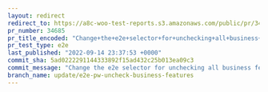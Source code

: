 ```yaml
---
layout: redirect
redirect_to: https://a8c-woo-test-reports.s3.amazonaws.com/public/pr/34685/e2e/index.html
pr_number: 34685
pr_title_encoded: "Change+the+e2e+selector+for+unchecking+all+business+features"
pr_test_type: e2e
last_published: "2022-09-14 23:37:53 +0000"
commit_sha: 5ad0222291144333892f15ad432c25b013ea09c3
commit_message: "Change the e2e selector for unchecking all business features"
branch_name: update/e2e-pw-uncheck-business-features
---
```

